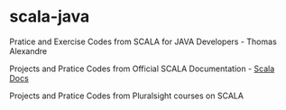 # scala-java


Pratice and Exercise Codes from SCALA for JAVA Developers - Thomas Alexandre

Projects and Pratice Codes from Official SCALA Documentation - [Scala Docs](https://docs.scala-lang.org/)

Projects and Pratice Codes from Pluralsight courses on SCALA
